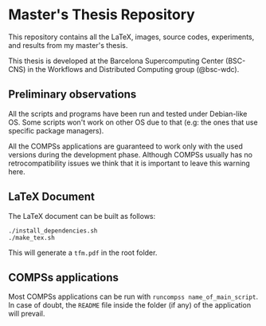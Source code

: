 # Master's Thesis Repository
This repository contains all the LaTeX, images, source codes, experiments, and results from my master's thesis.

This thesis is developed at the Barcelona Supercomputing Center (BSC-CNS) in the Workflows and Distributed Computing group (@bsc-wdc).

## Preliminary observations
All the scripts and programs have been run and tested under Debian-like OS. Some scripts won't work on other OS due to that (e.g: the ones that use specific package managers).   

All the COMPSs applications are guaranteed to work only with the used versions during the development phase. Although COMPSs usually has no retrocompatibility issues we think that it is important to leave this warning here.

## LaTeX Document
The LaTeX document can be built as follows:
```
./install_dependencies.sh
./make_tex.sh
```
This will generate a `tfm.pdf` in the root folder.


## COMPSs applications
Most COMPSs applications can be run with `runcompss name_of_main_script`. In case of doubt, the `README` file inside the folder (if any) of the application will prevail.
